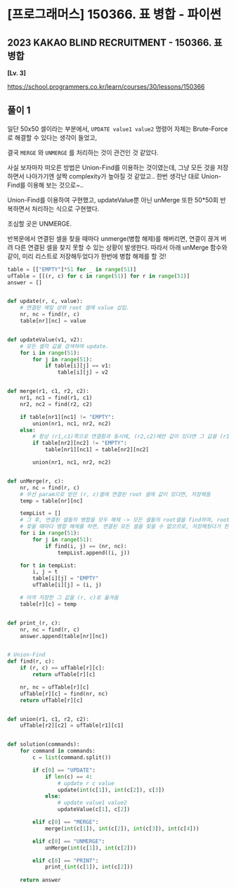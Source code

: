 # [프로그래머스] 150366. 표 병합 - 파이썬

## 2023 KAKAO BLIND RECRUITMENT - 150366. 표 병합

**[Lv. 3]**



https://school.programmers.co.kr/learn/courses/30/lessons/150366



## 풀이 1

일단 50x50 셀이라는 부분에서, `UPDATE value1 value2` 명령어 자체는 Brute-Force로 해결할 수 있다는 생각이 들었고,

결국 `MERGE` 와 `UNMERGE` 를 처리하는 것이 관건인 것 같았다.

사실 보자마자 떠오른 방법은 Union-Find를 이용하는 것이였는데, 그냥 모든 것을 저장하면서 나아가기엔 살짝 complexity가 높아질 것 같았고.. 한번 생각난 대로 Union-Find를 이용해 보는 것으로~..



Union-Find를 이용하여 구현했고, updateValue뿐 아닌 unMerge 또한 50*50회 반복하면서 처리하는 식으로 구현했다.



조심할 곳은 UNMERGE.

반복문에서 연결된 셀을 찾을 때마다 unmerge(병합 해제)를 해버리면, 연결이 끊겨 버려 다른 연결된 셀을 찾지 못할 수 있는 상황이 발생한다. 따라서 아래 unMerge 함수와 같이, 미리 리스트로 저장해두었다가 한번에 병합 해제를 할 것!

```python
table = [["EMPTY"]*51 for _ in range(51)]
ufTable = [[(r, c) for c in range(51)] for r in range(51)]
answer = []


def update(r, c, value):
    # 연결된 제일 상위 root 셀에 value 삽입.
    nr, nc = find(r, c)
    table[nr][nc] = value


def updateValue(v1, v2):
    # 모든 셀의 값을 검색하며 update.
    for i in range(51):
        for j in range(51):
            if table[i][j] == v1:
                table[i][j] = v2


def merge(r1, c1, r2, c2):
    nr1, nc1 = find(r1, c1)
    nr2, nc2 = find(r2, c2)

    if table[nr1][nc1] != "EMPTY":
        union(nr1, nc1, nr2, nc2)
    else:
        # 항상 (r1,c1)쪽으로 연결함과 동시에, (r2,c2)에만 값이 있다면 그 값을 (r1,c1)으로 옮겨오며 연결.
        if table[nr2][nc2] != "EMPTY":
            table[nr1][nc1] = table[nr2][nc2]

        union(nr1, nc1, nr2, nc2)


def unMerge(r, c):
    nr, nc = find(r, c)
    # 우선 param으로 받은 (r, c)셀에 연결된 root 셀에 값이 있다면, 저장해둠
    temp = table[nr][nc]

    tempList = []
    # 그 후, 연결된 셀들의 병합을 모두 해제 -> 모든 셀들의 root셀을 find하며, root셀이 같다면 연결 해제 후, 해제한 셀 값들은 초기화
    # 찾을 때마다 병합 해제를 하면, 연결된 모든 셀을 찾을 수 없으므로, 저장해뒀다가 한번에 해제
    for i in range(51):
        for j in range(51):
            if find(i, j) == (nr, nc):
                tempList.append((i, j))

    for t in tempList:
        i, j = t
        table[i][j] = "EMPTY"
        ufTable[i][j] = (i, j)

    # 아까 저장한 그 값을 (r, c)로 옮겨옴
    table[r][c] = temp


def print_(r, c):
    nr, nc = find(r, c)
    answer.append(table[nr][nc])


# Union-Find
def find(r, c):
    if (r, c) == ufTable[r][c]:
        return ufTable[r][c]

    nr, nc = ufTable[r][c]
    ufTable[r][c] = find(nr, nc)
    return ufTable[r][c]


def union(r1, c1, r2, c2):
    ufTable[r2][c2] = ufTable[r1][c1]


def solution(commands):
    for command in commands:
        c = list(command.split())

        if c[0] == "UPDATE":
            if len(c) == 4:
                # update r c value
                update(int(c[1]), int(c[2]), c[3])
            else:
                # update value1 value2
                updateValue(c[1], c[2])

        elif c[0] == "MERGE":
            merge(int(c[1]), int(c[2]), int(c[3]), int(c[4]))

        elif c[0] == "UNMERGE":
            unMerge(int(c[1]), int(c[2]))

        elif c[0] == "PRINT":
            print_(int(c[1]), int(c[2]))
            
    return answer
```
